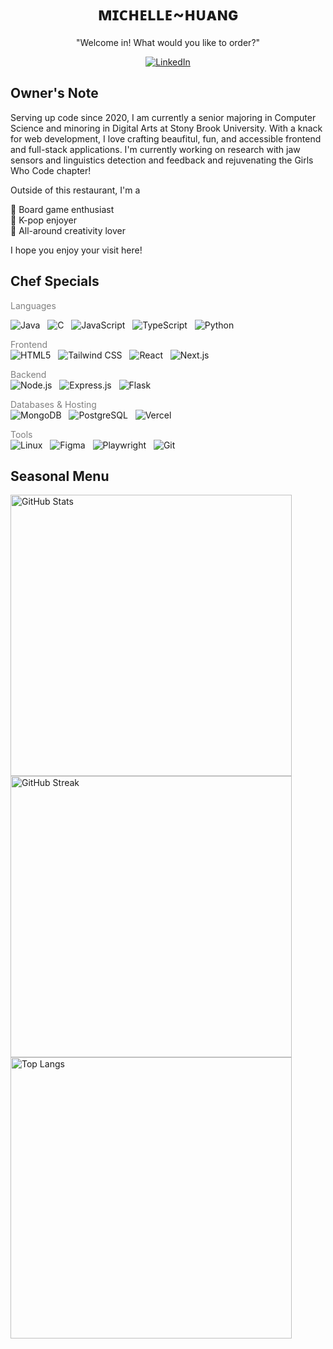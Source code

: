 <h1 align="center">ᴍɪᴄʜᴇʟʟᴇ~ʜᴜᴀɴɢ</h1>

<p align="center">"Welcome in! What would you like to order?"</p>
<p align="center">
  <a href="https://www.linkedin.com/in/michelle-huang-m050504h">
    <img src="https://img.shields.io/badge/LinkedIn-0A66C2?style=for-the-badge&logo=linkedin&logoColor=white" alt="LinkedIn"/>
  </a>
</p>

<h2>Owner's Note</h2>
<p>
  Serving up code since 2020, I am currently a senior majoring in Computer Science and minoring in Digital Arts at Stony Brook University. 
  With a knack for web development, I love crafting beaufitul, fun, and accessible frontend and full-stack applications.
  I'm currently working on research with jaw sensors and linguistics detection and feedback and rejuvenating the Girls Who Code chapter!
</p>
<p>
  Outside of this restaurant, I'm a
</p>
<p>
  🎲 Board game enthusiast <br>
  🎵 K-pop enjoyer <br>
  🎨 All-around creativity lover
</p>
<p>I hope you enjoy your visit here!</p>

<h2>Chef Specials</h2>

<span style="color:gray">Languages</span>  

![Java](https://img.shields.io/badge/Java-ED8B00?style=for-the-badge&logo=openjdk&logoColor=white) &nbsp;
![C](https://img.shields.io/badge/C-00599C?style=for-the-badge&logo=c&logoColor=white) &nbsp;
![JavaScript](https://img.shields.io/badge/JavaScript-F7DF1E?style=for-the-badge&logo=javascript&logoColor=black) &nbsp;
![TypeScript](https://img.shields.io/badge/TypeScript-3178C6?style=for-the-badge&logo=typescript&logoColor=white) &nbsp;
![Python](https://img.shields.io/badge/Python-3776AB?style=for-the-badge&logo=python&logoColor=white)  

<span style="color:gray">Frontend</span>  
![HTML5](https://img.shields.io/badge/HTML5-E34F26?style=for-the-badge&logo=html5&logoColor=white) &nbsp;
![Tailwind CSS](https://img.shields.io/badge/Tailwind_CSS-06B6D4?style=for-the-badge&logo=tailwindcss&logoColor=white) &nbsp;
![React](https://img.shields.io/badge/React-20232a?style=for-the-badge&logo=react&logoColor=61DAFB) &nbsp;
![Next.js](https://img.shields.io/badge/Next.js-000000?style=for-the-badge&logo=next.js&logoColor=white)  

<span style="color:gray">Backend</span>  
![Node.js](https://img.shields.io/badge/Node.js-339933?style=for-the-badge&logo=node.js&logoColor=white) &nbsp;
![Express.js](https://img.shields.io/badge/Express.js-000000?style=for-the-badge&logo=express&logoColor=white) &nbsp;
![Flask](https://img.shields.io/badge/Flask-000000?style=for-the-badge&logo=flask&logoColor=white)  

<span style="color:gray">Databases & Hosting</span>  
![MongoDB](https://img.shields.io/badge/MongoDB-47A248?style=for-the-badge&logo=mongodb&logoColor=white) &nbsp;
![PostgreSQL](https://img.shields.io/badge/PostgreSQL-4169E1?style=for-the-badge&logo=postgresql&logoColor=white) &nbsp;
![Vercel](https://img.shields.io/badge/Vercel-000000?style=for-the-badge&logo=vercel&logoColor=white)  

<span style="color:gray">Tools</span>  
![Linux](https://img.shields.io/badge/Linux-FCC624?style=for-the-badge&logo=linux&logoColor=black) &nbsp;
![Figma](https://img.shields.io/badge/Figma-F24E1E?style=for-the-badge&logo=figma&logoColor=white) &nbsp;
![Playwright](https://img.shields.io/badge/Playwright-2EAD33?style=for-the-badge&logo=playwright&logoColor=white) &nbsp;
![Git](https://img.shields.io/badge/Git-F05032?style=for-the-badge&logo=git&logoColor=white)  

<h2>Seasonal Menu</h2>
<img src="https://github-readme-stats.vercel.app/api?username=04mHuang&theme=maroongold&show_icons=true&hide_border=false&count_private=true" alt="GitHub Stats" width="450">
<img src="https://github-readme-streak-stats.herokuapp.com/?user=04mHuang&theme=maroongold&hide_border=false" alt="GitHub Streak" width="450">
<img src="https://github-readme-stats.vercel.app/api/top-langs/?username=04mHuang&theme=maroongold&show_icons=true&hide_border=false&layout=compact" alt="Top Langs" width="450">


<!--
**04mHuang/04mhuang** is a ✨ _special_ ✨ repository because its `README.md` (this file) appears on your GitHub profile.

Here are some ideas to get you started:

- 🔭 I’m currently working on ...
- 🌱 I’m currently learning ...
- 👯 I’m looking to collaborate on ...
- 🤔 I’m looking for help with ...
- 💬 Ask me about ...
- 📫 How to reach me: ...
- 😄 Pronouns: ...
- ⚡ Fun fact: ...
-->
